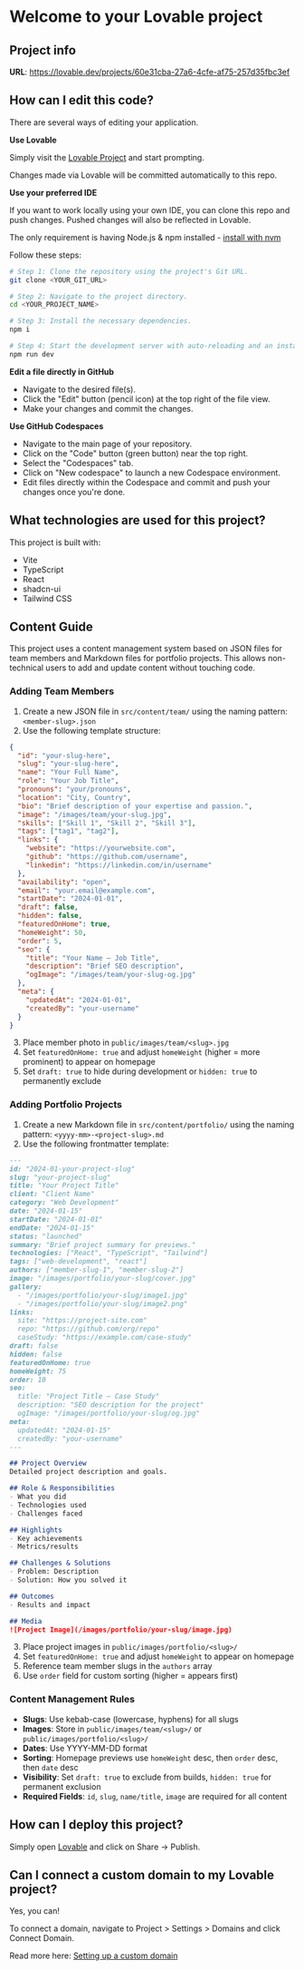 # Welcome to your Lovable project

## Project info

**URL**: https://lovable.dev/projects/60e31cba-27a6-4cfe-af75-257d35fbc3ef

## How can I edit this code?

There are several ways of editing your application.

**Use Lovable**

Simply visit the [Lovable Project](https://lovable.dev/projects/60e31cba-27a6-4cfe-af75-257d35fbc3ef) and start prompting.

Changes made via Lovable will be committed automatically to this repo.

**Use your preferred IDE**

If you want to work locally using your own IDE, you can clone this repo and push changes. Pushed changes will also be reflected in Lovable.

The only requirement is having Node.js & npm installed - [install with nvm](https://github.com/nvm-sh/nvm#installing-and-updating)

Follow these steps:

```sh
# Step 1: Clone the repository using the project's Git URL.
git clone <YOUR_GIT_URL>

# Step 2: Navigate to the project directory.
cd <YOUR_PROJECT_NAME>

# Step 3: Install the necessary dependencies.
npm i

# Step 4: Start the development server with auto-reloading and an instant preview.
npm run dev
```

**Edit a file directly in GitHub**

- Navigate to the desired file(s).
- Click the "Edit" button (pencil icon) at the top right of the file view.
- Make your changes and commit the changes.

**Use GitHub Codespaces**

- Navigate to the main page of your repository.
- Click on the "Code" button (green button) near the top right.
- Select the "Codespaces" tab.
- Click on "New codespace" to launch a new Codespace environment.
- Edit files directly within the Codespace and commit and push your changes once you're done.

## What technologies are used for this project?

This project is built with:

- Vite
- TypeScript
- React
- shadcn-ui
- Tailwind CSS

## Content Guide

This project uses a content management system based on JSON files for team members and Markdown files for portfolio projects. This allows non-technical users to add and update content without touching code.

### Adding Team Members

1. Create a new JSON file in `src/content/team/` using the naming pattern: `<member-slug>.json`
2. Use the following template structure:

```json
{
  "id": "your-slug-here",
  "slug": "your-slug-here",
  "name": "Your Full Name",
  "role": "Your Job Title",
  "pronouns": "your/pronouns",
  "location": "City, Country",
  "bio": "Brief description of your expertise and passion.",
  "image": "/images/team/your-slug.jpg",
  "skills": ["Skill 1", "Skill 2", "Skill 3"],
  "tags": ["tag1", "tag2"],
  "links": {
    "website": "https://yourwebsite.com",
    "github": "https://github.com/username",
    "linkedin": "https://linkedin.com/in/username"
  },
  "availability": "open",
  "email": "your.email@example.com",
  "startDate": "2024-01-01",
  "draft": false,
  "hidden": false,
  "featuredOnHome": true,
  "homeWeight": 50,
  "order": 5,
  "seo": {
    "title": "Your Name — Job Title",
    "description": "Brief SEO description",
    "ogImage": "/images/team/your-slug-og.jpg"
  },
  "meta": {
    "updatedAt": "2024-01-01",
    "createdBy": "your-username"
  }
}
```

3. Place member photo in `public/images/team/<slug>.jpg`
4. Set `featuredOnHome: true` and adjust `homeWeight` (higher = more prominent) to appear on homepage
5. Set `draft: true` to hide during development or `hidden: true` to permanently exclude

### Adding Portfolio Projects

1. Create a new Markdown file in `src/content/portfolio/` using the naming pattern: `<yyyy-mm>-<project-slug>.md`
2. Use the following frontmatter template:

```markdown
---
id: "2024-01-your-project-slug"
slug: "your-project-slug"
title: "Your Project Title"
client: "Client Name"
category: "Web Development"
date: "2024-01-15"
startDate: "2024-01-01"
endDate: "2024-01-15"
status: "launched"
summary: "Brief project summary for previews."
technologies: ["React", "TypeScript", "Tailwind"]
tags: ["web-development", "react"]
authors: ["member-slug-1", "member-slug-2"]
image: "/images/portfolio/your-slug/cover.jpg"
gallery:
  - "/images/portfolio/your-slug/image1.jpg"
  - "/images/portfolio/your-slug/image2.png"
links:
  site: "https://project-site.com"
  repo: "https://github.com/org/repo"
  caseStudy: "https://example.com/case-study"
draft: false
hidden: false
featuredOnHome: true
homeWeight: 75
order: 10
seo:
  title: "Project Title — Case Study"
  description: "SEO description for the project"
  ogImage: "/images/portfolio/your-slug/og.jpg"
meta:
  updatedAt: "2024-01-15"
  createdBy: "your-username"
---

## Project Overview
Detailed project description and goals.

## Role & Responsibilities
- What you did
- Technologies used
- Challenges faced

## Highlights
- Key achievements
- Metrics/results

## Challenges & Solutions
- Problem: Description
- Solution: How you solved it

## Outcomes
- Results and impact

## Media
![Project Image](/images/portfolio/your-slug/image.jpg)
```

3. Place project images in `public/images/portfolio/<slug>/`
4. Set `featuredOnHome: true` and adjust `homeWeight` to appear on homepage
5. Reference team member slugs in the `authors` array
6. Use `order` field for custom sorting (higher = appears first)

### Content Management Rules

- **Slugs**: Use kebab-case (lowercase, hyphens) for all slugs
- **Images**: Store in `public/images/team/<slug>/` or `public/images/portfolio/<slug>/`
- **Dates**: Use YYYY-MM-DD format
- **Sorting**: Homepage previews use `homeWeight` desc, then `order` desc, then `date` desc
- **Visibility**: Set `draft: true` to exclude from builds, `hidden: true` for permanent exclusion
- **Required Fields**: `id`, `slug`, `name/title`, `image` are required for all content

## How can I deploy this project?

Simply open [Lovable](https://lovable.dev/projects/60e31cba-27a6-4cfe-af75-257d35fbc3ef) and click on Share -> Publish.

## Can I connect a custom domain to my Lovable project?

Yes, you can!

To connect a domain, navigate to Project > Settings > Domains and click Connect Domain.

Read more here: [Setting up a custom domain](https://docs.lovable.dev/tips-tricks/custom-domain#step-by-step-guide)
